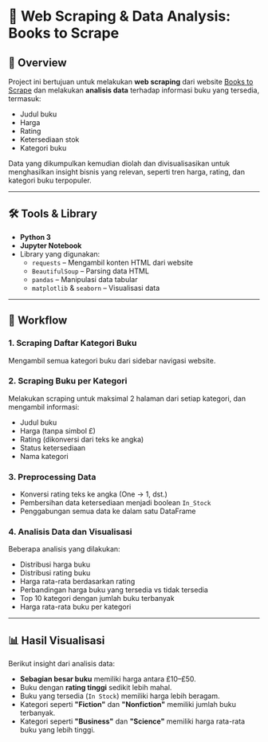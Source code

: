 # 📘 Web Scraping & Data Analysis: Books to Scrape

## 📌 Overview

Project ini bertujuan untuk melakukan **web scraping** dari website [Books to Scrape](http://books.toscrape.com) dan melakukan **analisis data** terhadap informasi buku yang tersedia, termasuk:

- Judul buku
- Harga
- Rating
- Ketersediaan stok
- Kategori buku

Data yang dikumpulkan kemudian diolah dan divisualisasikan untuk menghasilkan insight bisnis yang relevan, seperti tren harga, rating, dan kategori buku terpopuler.

---

## 🛠️ Tools & Library

- **Python 3**
- **Jupyter Notebook**
- Library yang digunakan:
  - `requests` – Mengambil konten HTML dari website
  - `BeautifulSoup` – Parsing data HTML
  - `pandas` – Manipulasi data tabular
  - `matplotlib` & `seaborn` – Visualisasi data

---

## 🔄 Workflow

### 1. **Scraping Daftar Kategori Buku**
Mengambil semua kategori buku dari sidebar navigasi website.

### 2. **Scraping Buku per Kategori**
Melakukan scraping untuk maksimal 2 halaman dari setiap kategori, dan mengambil informasi:
- Judul buku
- Harga (tanpa simbol £)
- Rating (dikonversi dari teks ke angka)
- Status ketersediaan
- Nama kategori

### 3. **Preprocessing Data**
- Konversi rating teks ke angka (One → 1, dst.)
- Pembersihan data ketersediaan menjadi boolean `In_Stock`
- Penggabungan semua data ke dalam satu DataFrame

### 4. **Analisis Data dan Visualisasi**
Beberapa analisis yang dilakukan:
- Distribusi harga buku
- Distribusi rating buku
- Harga rata-rata berdasarkan rating
- Perbandingan harga buku yang tersedia vs tidak tersedia
- Top 10 kategori dengan jumlah buku terbanyak
- Harga rata-rata buku per kategori

---

## 📊 Hasil Visualisasi

Berikut insight dari analisis data:

- **Sebagian besar buku** memiliki harga antara £10–£50.
- Buku dengan **rating tinggi** sedikit lebih mahal.
- Buku yang tersedia (`In Stock`) memiliki harga lebih beragam.
- Kategori seperti **"Fiction"** dan **"Nonfiction"** memiliki jumlah buku terbanyak.
- Kategori seperti **"Business"** dan **"Science"** memiliki harga rata-rata buku yang lebih tinggi.

